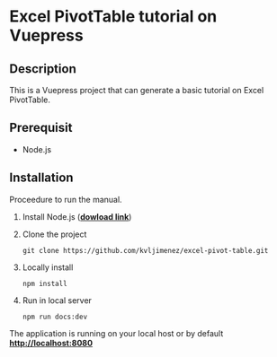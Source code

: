 # Excel PivotTable tutorial on Vuepress

## Description

This is a Vuepress project that can generate a basic tutorial on Excel PivotTable.

## Prerequisit

- Node.js 

## Installation

Proceedure to run the manual.

1. Install Node.js ([**dowload link**](https://nodejs.org/download/release/v16.20.2/node-v16.20.2-win-x86.zip))

2. Clone the project
    ```
    git clone https://github.com/kvljimenez/excel-pivot-table.git
    ```

3. Locally install
    ```
    npm install
    ```

4. Run in local server
    ```
    npm run docs:dev
    ```


The application is running on your local host or by default 
[**http://localhost:8080**](http://localhost:8080)